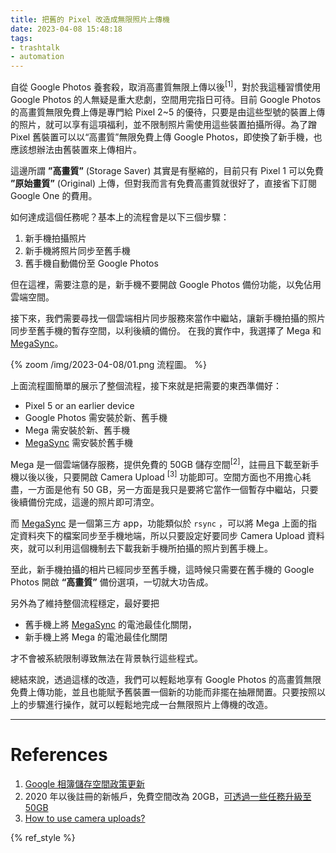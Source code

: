 ```yaml
---
title: 把舊的 Pixel 改造成無限照片上傳機
date: 2023-04-08 15:48:18
tags:
- trashtalk
- automation
---
```


自從 Google Photos 養套殺，取消高畫質無限上傳以後<sup>[1]</sup>，對於我這種習慣使用 Google Photos 的人無疑是重大悲劇，空間用完指日可待。目前 Google Photos 的高畫質無限免費上傳是專門給 Pixel 2~5 的優待，只要是由這些型號的裝置上傳的照片，就可以享有這項福利，並不限制照片需使用這些裝置拍攝所得。為了蹭 Pixel 舊裝置可以以“高畫質”無限免費上傳 Google Photos，即使換了新手機，也應該想辦法由舊裝置來上傳相片。

<!-- more -->

這邊所謂 **”高畫質”** (Storage Saver) 其實是有壓縮的，目前只有 Pixel 1 可以免費 **”原始畫質”** (Original) 上傳，但對我而言有免費高畫質就很好了，直接省下訂閱 Google One 的費用。

如何達成這個任務呢？基本上的流程會是以下三個步驟：

1. 新手機拍攝照片
2. 新手機將照片同步至舊手機
3. 舊手機自動備份至 Google Photos

但在這裡，需要注意的是，新手機不要開啟 Google Photos 備份功能，以免佔用雲端空間。

接下來，我們需要尋找一個雲端相片同步服務來當作中繼站，讓新手機拍攝的照片同步至舊手機的暫存空間，以利後續的備份。
在我的實作中，我選擇了 Mega 和 [MegaSync](https://play.google.com/store/apps/details?id=com.ttxapps.megasync)。

{% zoom /img/2023-04-08/01.png 流程圖。 %}

上面流程圖簡單的展示了整個流程，接下來就是把需要的東西準備好：

- Pixel 5 or an earlier device
- Google Photos 需安裝於新、舊手機
- Mega 需安裝於新、舊手機
- [MegaSync](https://play.google.com/store/apps/details?id=com.ttxapps.megasync) 需安裝於舊手機

Mega 是一個雲端儲存服務，提供免費的 50GB 儲存空間<sup>[2]</sup>，註冊且下載至新手機以後以後，只要開啟 Camera Upload <sup>[3]</sup> 功能即可。空間方面也不用擔心耗盡，一方面是他有 50 GB，另一方面是我只是要將它當作一個暫存中繼站，只要後續備份完成，這邊的照片即可清空。

而 [MegaSync](https://play.google.com/store/apps/details?id=com.ttxapps.megasync) 是一個第三方 app，功能類似於 `rsync` ，可以將 Mega 上面的指定資料夾下的檔案同步至手機地端，所以只要設定好要同步 Camera Upload 資料夾，就可以利用這個機制去下載我新手機所拍攝的照片到舊手機上。

至此，新手機拍攝的相片已經同步至舊手機，這時候只需要在舊手機的 Google Photos 開啟 **“高畫質”** 備份選項，一切就大功告成。

另外為了維持整個流程穩定，最好要把

- 舊手機上將 [MegaSync](https://play.google.com/store/apps/details?id=com.ttxapps.megasync) 的電池最佳化關閉，
- 新手機上將 Mega 的電池最佳化關閉

才不會被系統限制導致無法在背景執行這些程式。

總結來說，透過這樣的改造，我們可以輕鬆地享有 Google Photos 的高畫質無限免費上傳功能，並且也能賦予舊裝置一個新的功能而非擺在抽屜閒置。只要按照以上的步驟進行操作，就可以輕鬆地完成一台無限照片上傳機的改造。

---

# References

1. [Google 相簿儲存空間政策更新](https://support.google.com/photos/answer/10100180?hl=zh-Hant)
2. 2020 年以後註冊的新帳戶，免費空間改為 20GB，[可透過一些任務升級至 50GB](https://help.mega.io/plans-storage/achievements/free-space)
3. [How to use camera uploads?](https://help.mega.io/installs-apps/mobile/camera-uploads)

{% ref_style %}
